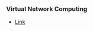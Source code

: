 ### Virtual Network Computing
* [Link](https://www.digitalocean.com/community/tutorials/how-to-install-and-configure-vnc-on-ubuntu-18-04)
